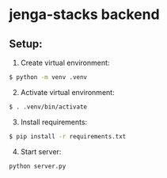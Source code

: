 # jenga-stacks backend

## Setup:

1. Create virtual environment:

```bash
$ python -m venv .venv
```

2. Activate virtual environment:

```bash
$ . .venv/bin/activate
```

3. Install requirements:

```bash
$ pip install -r requirements.txt
```

4. Start server:

```bash
python server.py
```
